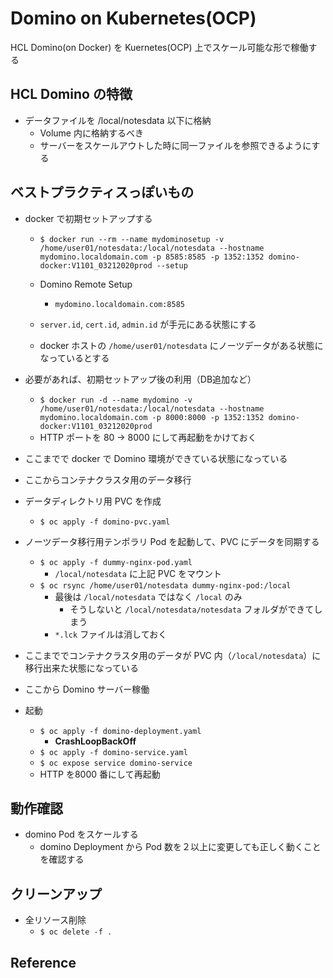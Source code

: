 # Domino on Kubernetes(OCP)

HCL Domino(on Docker) を Kuernetes(OCP) 上でスケール可能な形で稼働する


## HCL Domino の特徴

- データファイルを /local/notesdata 以下に格納
  - Volume 内に格納するべき
  - サーバーをスケールアウトした時に同一ファイルを参照できるようにする

## ベストプラクティスっぽいもの

- docker で初期セットアップする
  - `$ docker run --rm --name mydominosetup -v /home/user01/notesdata:/local/notesdata --hostname mydomino.localdomain.com -p 8585:8585 -p 1352:1352 domino-docker:V1101_03212020prod --setup`

  - Domino Remote Setup
    - `mydomino.localdomain.com:8585`

  - `server.id`, `cert.id`, `admin.id` が手元にある状態にする
  - docker ホストの `/home/user01/notesdata` にノーツデータがある状態になっているとする

- 必要があれば、初期セットアップ後の利用（DB追加など）
  - `$ docker run -d --name mydomino -v /home/user01/notesdata:/local/notesdata --hostname mydomino.localdomain.com -p 8000:8000 -p 1352:1352 domino-docker:V1101_03212020prod`
  - HTTP ポートを 80 -> 8000 にして再起動をかけておく

- ここまでで docker で Domino 環境ができている状態になっている
- ここからコンテナクラスタ用のデータ移行

- データディレクトリ用 PVC を作成
  - `$ oc apply -f domino-pvc.yaml`

- ノーツデータ移行用テンポラリ Pod を起動して、PVC にデータを同期する
  - `$ oc apply -f dummy-nginx-pod.yaml`
    - `/local/notesdata` に上記 PVC をマウント
  - `$ oc rsync /home/user01/notesdata dummy-nginx-pod:/local`
    - 最後は `/local/notesdata` ではなく `/local` のみ
      - そうしないと `/local/notesdata/notesdata` フォルダができてしまう
    - `*.lck` ファイルは消しておく

- ここまででコンテナクラスタ用のデータが PVC 内（`/local/notesdata`）に移行出来た状態になっている
- ここから Domino サーバー稼働

- 起動
  - `$ oc apply -f domino-deployment.yaml`
    - **CrashLoopBackOff**
  - `$ oc apply -f domino-service.yaml`
  - `$ oc expose service domino-service`
  - HTTP を8000 番にして再起動


## 動作確認

- domino Pod をスケールする
  - domino Deployment から Pod 数を２以上に変更しても正しく動くことを確認する


## クリーンアップ

- 全リソース削除
  - `$ oc delete -f .`


## Reference


